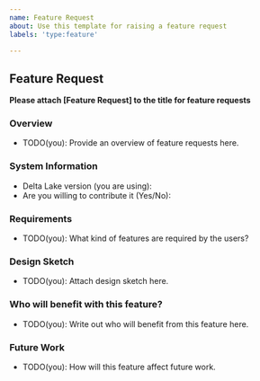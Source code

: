 ```yaml
---
name: Feature Request
about: Use this template for raising a feature request
labels: 'type:feature'

---
```


## Feature Request

**Please attach [Feature Request] to the title for feature requests**

### Overview

* TODO(you): Provide an overview of feature requests here.

### System Information

- Delta Lake version (you are using):
- Are you willing to contribute it (Yes/No):

### Requirements

* TODO(you): What kind of features are required by the users?

### Design Sketch

* TODO(you): Attach design sketch here.

### Who will benefit with this feature?

* TODO(you): Write out who will benefit from this feature here.

### Future Work

* TODO(you): How will this feature affect future work.

